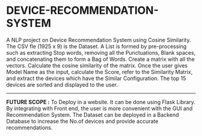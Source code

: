 # DEVICE-RECOMMENDATION-SYSTEM
A NLP project on Device Recommendation System using Cosine Similarity. The CSV fle (1925 x 9) is the Dataset. A List is formed by pre-processing such as extracting Stop words, removing all the Punctuations, Blank spaces, and concatenating them to form a Bag of Words. Create a matrix with all the vectors. Calculate the cosine similarity of the matrix. Once the user gives Model Name as the input, calculate the Score, refer to the Similarity Matrix, and extract the devices which have the Similar Configuration. The top 15 devices are sorted and displayed to the user.
 <hr>
 
**FUTURE SCOPE :**
To Deploy in a website. It can be done using Flask Library. By integrating with Front end, the user is more convenient with the GUI and Recommendation System. The Dataset can be deployed in a Backend Database to increase the No.of devices and provide accurate recommendations.
